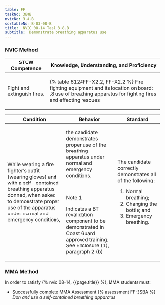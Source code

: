 ```yaml
---
table: FF
taskNo: 3B8B
nvicNo: 3.8.B 
sortableNo: B-03-08-B
title:  NVIC 08-14 Task 3.8.B
subtitle:  Demonstrate breathing apparatus use
---
```






### NVIC Method

<a style="display:none;" onclick="togglevisibility('nvic_methods')" >Show NVIC method.</a>

<div id='nvic_methods' class='show'>

<table>
<thead>
<tr>
<th class='forty'> STCW Competence </th>
<th class='sixty'> Knowledge, Understanding, and Proficiency </th>
</tr>
</thead>

<tbody>
<tr><td markdown='1'>

Fight and extinguish fires.

</td><td markdown='1'>

{% table 612#FF-X2.2, FF-X2.2 %} Fire fighting equipment and its location on board:
.8  use of breathing apparatus for fighting fires and effecting rescues

</td></tr>


</tbody>
</table>


<table>
<thead>
<tr><th class='twenty'>  Condition </th><th class='twenty'> Behavior </th><th  class='sixty'>Standard </th></tr>
</thead>
<tbody >



<tr><td markdown='1'>

While wearing a fire fighter’s outfit (wearing gloves) and with a self- contained breathing apparatus donned, when asked  to demonstrate proper use of the apparatus under normal and emergency conditions,

</td><td markdown='1'>

the candidate demonstrates proper use of the breathing apparatus under normal and emergency conditions.

<br>

<div class="tooltip" markdown='1'>

Note 1

Indicates a BT revalidation component to be demonstrated in Coast Guard approved training. See Enclosure (1), paragraph 2 (b)

</div>


</td><td markdown='1'>

The candidate correctly demonstrates all of the following:
 
1.  Normal breathing; 
2.  Changing the bottle; and 
3.  Emergency breathing.

</td></tr>
</tbody>
</table>
</div>


### MMA Method

In order to satisfy  {% nvic 08-14, {{page.title}}  %}, MMA students must:

* Successfully complete MMA Assessment {% assessment FF-2SBA %} *Don and use a self-contained breathing apparatus*
